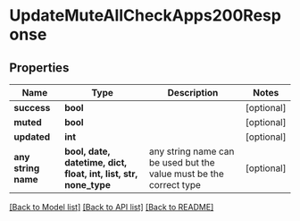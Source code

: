 # UpdateMuteAllCheckApps200Response


## Properties
Name | Type | Description | Notes
------------ | ------------- | ------------- | -------------
**success** | **bool** |  | [optional] 
**muted** | **bool** |  | [optional] 
**updated** | **int** |  | [optional] 
**any string name** | **bool, date, datetime, dict, float, int, list, str, none_type** | any string name can be used but the value must be the correct type | [optional]

[[Back to Model list]](../README.md#documentation-for-models) [[Back to API list]](../README.md#documentation-for-api-endpoints) [[Back to README]](../README.md)


